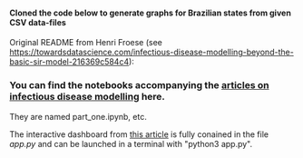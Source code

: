 #### Cloned the code below to generate graphs for Brazilian states from given CSV data-files 

Original README from Henri Froese (see https://towardsdatascience.com/infectious-disease-modelling-beyond-the-basic-sir-model-216369c584c4):

### You can find the notebooks accompanying the [articles on infectious disease modelling](https://towardsdatascience.com/infectious-disease-modelling-part-i-understanding-sir-28d60e29fdfc) here.

They are named part_one.ipynb, etc.

The interactive dashboard from [this article](https://towardsdatascience.com/building-an-interactive-dashboard-to-simulate-coronavirus-scenarios-in-python-ed23100e0046) is fully conained in the file _app.py_ and can be launched in a terminal with "python3 app.py". 
